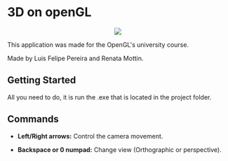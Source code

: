 # 3D on openGL

<p align="center">
  <img src="https://i.imgur.com/kZUnexi.gif">
</p>

This application was made for the OpenGL's university course.

Made by Luis Felipe Pereira and Renata Mottin.

## Getting Started
All you need to do, it is run the .exe that is located in the project folder.

## Commands

* **Left/Right arrows:** Control the camera movement.

* **Backspace or 0 numpad:** Change view (Orthographic or perspective).
